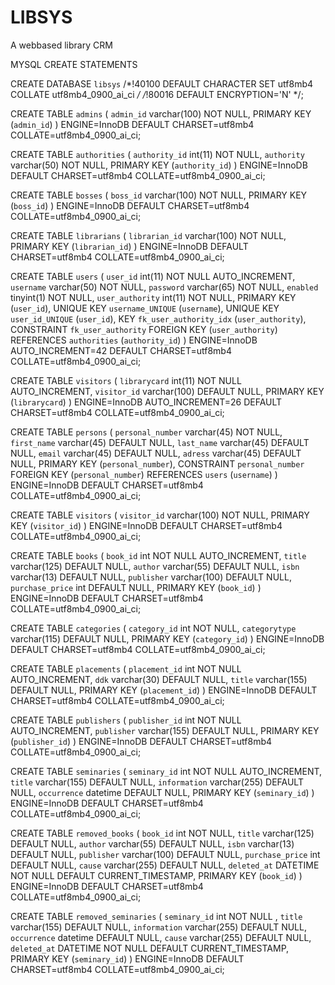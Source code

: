 # LIBSYS
A webbased library CRM

MYSQL CREATE STATEMENTS

CREATE DATABASE `libsys` /*!40100 DEFAULT CHARACTER SET utf8mb4 COLLATE utf8mb4_0900_ai_ci */ /*!80016 DEFAULT ENCRYPTION='N' */;

CREATE TABLE `admins` (
  `admin_id` varchar(100) NOT NULL,
  PRIMARY KEY (`admin_id`)
) ENGINE=InnoDB DEFAULT CHARSET=utf8mb4 COLLATE=utf8mb4_0900_ai_ci;

CREATE TABLE `authorities` (
  `authority_id` int(11) NOT NULL,
  `authority` varchar(50) NOT NULL,
  PRIMARY KEY (`authority_id`)
) ENGINE=InnoDB DEFAULT CHARSET=utf8mb4 COLLATE=utf8mb4_0900_ai_ci;

CREATE TABLE `bosses` (
  `boss_id` varchar(100) NOT NULL,
  PRIMARY KEY (`boss_id`)
) ENGINE=InnoDB DEFAULT CHARSET=utf8mb4 COLLATE=utf8mb4_0900_ai_ci;

CREATE TABLE `librarians` (
  `librarian_id` varchar(100) NOT NULL,
  PRIMARY KEY (`librarian_id`)
) ENGINE=InnoDB DEFAULT CHARSET=utf8mb4 COLLATE=utf8mb4_0900_ai_ci;

CREATE TABLE `users` (
  `user_id` int(11) NOT NULL AUTO_INCREMENT,
  `username` varchar(50) NOT NULL,
  `password` varchar(65) NOT NULL,
  `enabled` tinyint(1) NOT NULL,
  `user_authority` int(11) NOT NULL,
  PRIMARY KEY (`user_id`),
  UNIQUE KEY `username_UNIQUE` (`username`),
  UNIQUE KEY `user_id_UNIQUE` (`user_id`),
  KEY `fk_user_authority_idx` (`user_authority`),
  CONSTRAINT `fk_user_authority` FOREIGN KEY (`user_authority`) REFERENCES `authorities` (`authority_id`)
) ENGINE=InnoDB AUTO_INCREMENT=42 DEFAULT CHARSET=utf8mb4 COLLATE=utf8mb4_0900_ai_ci;

CREATE TABLE `visitors` (
  `librarycard` int(11) NOT NULL AUTO_INCREMENT,
  `visitor_id` varchar(100) DEFAULT NULL,
  PRIMARY KEY (`librarycard`)
) ENGINE=InnoDB AUTO_INCREMENT=26 DEFAULT CHARSET=utf8mb4 COLLATE=utf8mb4_0900_ai_ci;


CREATE TABLE `persons` (
  `personal_number` varchar(45) NOT NULL,
  `first_name` varchar(45) DEFAULT NULL,
  `last_name` varchar(45) DEFAULT NULL,
  `email` varchar(45) DEFAULT NULL,
  `adress` varchar(45) DEFAULT NULL,
  PRIMARY KEY (`personal_number`),
  CONSTRAINT `personal_number` FOREIGN KEY (`personal_number`) REFERENCES `users` (`username`)
) ENGINE=InnoDB DEFAULT CHARSET=utf8mb4 COLLATE=utf8mb4_0900_ai_ci;


CREATE TABLE `visitors` (
  `visitor_id` varchar(100) NOT NULL,
  PRIMARY KEY (`visitor_id`)
) ENGINE=InnoDB DEFAULT CHARSET=utf8mb4 COLLATE=utf8mb4_0900_ai_ci;

CREATE TABLE `books` (
  `book_id` int NOT NULL AUTO_INCREMENT,
  `title` varchar(125) DEFAULT NULL,
  `author` varchar(55) DEFAULT NULL,
  `isbn` varchar(13) DEFAULT NULL,
  `publisher` varchar(100) DEFAULT NULL,
  `purchase_price` int DEFAULT NULL,
  PRIMARY KEY (`book_id`)
) ENGINE=InnoDB DEFAULT CHARSET=utf8mb4 COLLATE=utf8mb4_0900_ai_ci;

CREATE TABLE `categories` (
  `category_id` int NOT NULL,
  `categorytype` varchar(115) DEFAULT NULL,
  PRIMARY KEY (`category_id`)
) ENGINE=InnoDB DEFAULT CHARSET=utf8mb4 COLLATE=utf8mb4_0900_ai_ci;

CREATE TABLE `placements` (
  `placement_id` int NOT NULL AUTO_INCREMENT,
  `ddk` varchar(30) DEFAULT NULL,
  `title` varchar(155) DEFAULT NULL,
  PRIMARY KEY (`placement_id`)
) ENGINE=InnoDB DEFAULT CHARSET=utf8mb4 COLLATE=utf8mb4_0900_ai_ci;

CREATE TABLE `publishers` (
  `publisher_id` int NOT NULL AUTO_INCREMENT,
  `publisher` varchar(155) DEFAULT NULL,
  PRIMARY KEY (`publisher_id`)
) ENGINE=InnoDB DEFAULT CHARSET=utf8mb4 COLLATE=utf8mb4_0900_ai_ci;

CREATE TABLE `seminaries` (
  `seminary_id` int NOT NULL AUTO_INCREMENT,
  `title` varchar(155) DEFAULT NULL,
  `information` varchar(255) DEFAULT NULL,
  `occurrence` datetime DEFAULT NULL,
  PRIMARY KEY (`seminary_id`)
) ENGINE=InnoDB DEFAULT CHARSET=utf8mb4 COLLATE=utf8mb4_0900_ai_ci;

CREATE TABLE `removed_books` (
  `book_id` int NOT NULL,
  `title` varchar(125) DEFAULT NULL,
  `author` varchar(55) DEFAULT NULL,
  `isbn` varchar(13) DEFAULT NULL,
  `publisher` varchar(100) DEFAULT NULL,
  `purchase_price` int DEFAULT NULL,
  `cause` varchar(255) DEFAULT NULL,
  `deleted_at` DATETIME NOT NULL DEFAULT CURRENT_TIMESTAMP,
PRIMARY KEY (`book_id`)
) ENGINE=InnoDB DEFAULT CHARSET=utf8mb4 COLLATE=utf8mb4_0900_ai_ci;

CREATE TABLE `removed_seminaries` (
  `seminary_id` int NOT NULL ,
  `title` varchar(155) DEFAULT NULL,
  `information` varchar(255) DEFAULT NULL,
  `occurrence` datetime DEFAULT NULL,
 `cause` varchar(255) DEFAULT NULL,
  `deleted_at` DATETIME NOT NULL DEFAULT CURRENT_TIMESTAMP,
  PRIMARY KEY (`seminary_id`)
) ENGINE=InnoDB DEFAULT CHARSET=utf8mb4 COLLATE=utf8mb4_0900_ai_ci;
